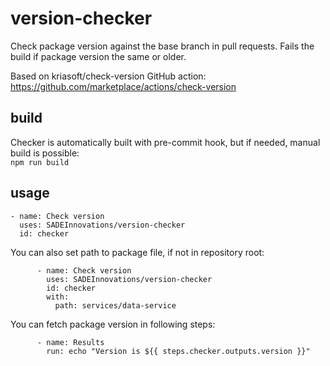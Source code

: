 # version-checker

Check package version against the base branch in pull requests.
Fails the build if package version the same or older.

Based on kriasoft/check-version GitHub action:
https://github.com/marketplace/actions/check-version

## build

Checker is automatically built with pre-commit hook, but if needed, manual build is possible: </br>
`npm run build`

## usage

```
- name: Check version
  uses: SADEInnovations/version-checker
  id: checker
```

You can also set path to package file, if not in repository root:

```
      - name: Check version
        uses: SADEInnovations/version-checker
        id: checker
        with:
          path: services/data-service
```

You can fetch package version in following steps:
```
      - name: Results
        run: echo "Version is ${{ steps.checker.outputs.version }}"
```
